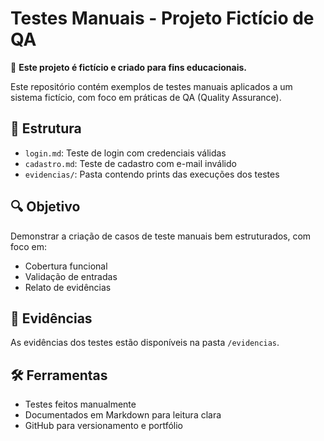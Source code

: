 # Testes Manuais - Projeto Fictício de QA
📌 **Este projeto é fictício e criado para fins educacionais.**

Este repositório contém exemplos de testes manuais aplicados a um sistema fictício, com foco em práticas de QA (Quality Assurance).

## 📄 Estrutura

- `login.md`: Teste de login com credenciais válidas
- `cadastro.md`: Teste de cadastro com e-mail inválido
- `evidencias/`: Pasta contendo prints das execuções dos testes

## 🔍 Objetivo

Demonstrar a criação de casos de teste manuais bem estruturados, com foco em:

- Cobertura funcional
- Validação de entradas
- Relato de evidências

## 📸 Evidências

As evidências dos testes estão disponíveis na pasta `/evidencias`.

## 🛠 Ferramentas

- Testes feitos manualmente
- Documentados em Markdown para leitura clara
- GitHub para versionamento e portfólio

